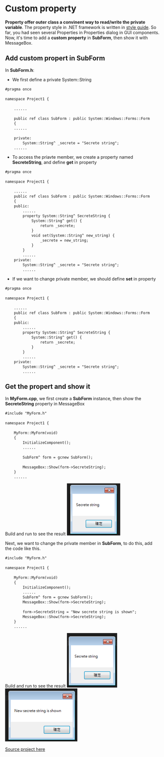 # Custom property

**Property offer outer class a convinent way to read/write the private variable**. The property style in .NET framework is written in [style guide](/doc/CppCLIstyleGuide.md). So far, you had seen several Properties in Properties dialog in GUI components. Now, it's time to add a **custom property** in **SubForm**, then show it with MessageBox.

## Add custom propert in SubForm

In **SubForm.h**:

* We first define a private System::String

````
#pragma once

namespace Project1 {

	......

	public ref class SubForm : public System::Windows::Forms::Form
	{
	......

	private:
        System::String^ _secrete = "Secrete string";
    ......
````

* To access the priavte member, we create a property named **SecreteString**, and define **get** in property

````
#pragma once

namespace Project1 {

    ......
	public ref class SubForm : public System::Windows::Forms::Form
	{
	public:
        ......
        property System::String^ SecreteString {
            System::String^ get() {
                return _secrete;
            }
            void set(System::String^ new_string) {
                _secrete = new_string;
            }
        }
        ......
	private:
        System::String^ _secrete = "Secrete string";
        ......
````

* If we want to change private member, we should define **set** in property

````
#pragma once

namespace Project1 {

    ......
	public ref class SubForm : public System::Windows::Forms::Form
	{
	public:
        ......
        property System::String^ SecreteString {
            System::String^ get() {
                return _secrete;
            }
        }
        ......
	private:
        System::String^ _secrete = "Secrete string";
        ......
````

## Get the propert and show it

In **MyForm.cpp**, we first create a **SubForm** instance, then show the **SecreteString** property in MessageBox

````
#include "MyForm.h"

namespace Project1 {

    MyForm::MyForm(void)
    {
        InitializeComponent();
        ......
        
        SubForm^ form = gcnew SubForm();

        MessageBox::Show(form->SecreteString);
    }
    ......
````

Build and run to see the result
![GetProps](/doc/Ch6/img/6-2-1.jpg)


Next, we want to change the private member in **SubForm**, to do this, add the code like this.
````
#include "MyForm.h"

namespace Project1 {

    MyForm::MyForm(void)
    {
        InitializeComponent();
        ......
        SubForm^ form = gcnew SubForm();
        MessageBox::Show(form->SecreteString);

        form->SecreteString = "New secrete string is shown";
        MessageBox::Show(form->SecreteString);
    }
    ......
````

Build and run to see the result
![SetGetProps1](/doc/Ch6/img/6-2-2.jpg)![SetGetProps2](/doc/Ch6/img/6-2-3.jpg)

[Source project here](/doc/Ch6/src/6-2)

